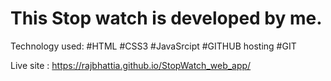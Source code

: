 # This Stop watch is developed by me.

Technology used:
#HTML
#CSS3
#JavaSrcipt
#GITHUB hosting
#GIT


Live site : https://rajbhattia.github.io/StopWatch_web_app/







